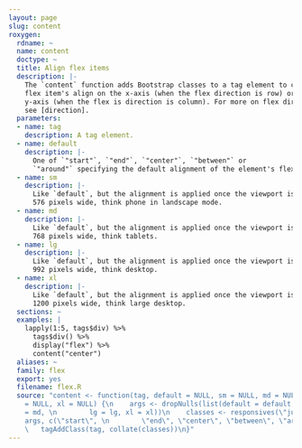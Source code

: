 ```yaml
---
layout: page
slug: content
roxygen:
  rdname: ~
  name: content
  doctype: ~
  title: Align flex items
  description: |-
    The `content` function adds Bootstrap classes to a tag element to change how
    flex item's align on the x-axis (when the flex direction is row) or on the
    y-axis (when the flex is direction is column). For more on flex directions
    see [direction].
  parameters:
  - name: tag
    description: A tag element.
  - name: default
    description: |-
      One of `"start"`, `"end"`, `"center"`, `"between"` or
      `"around"` specifying the default alignment of the element's flex items.
  - name: sm
    description: |-
      Like `default`, but the alignment is applied once the viewport is
      576 pixels wide, think phone in landscape mode.
  - name: md
    description: |-
      Like `default`, but the alignment is applied once the viewport is
      768 pixels wide, think tablets.
  - name: lg
    description: |-
      Like `default`, but the alignment is applied once the viewport is
      992 pixels wide, think desktop.
  - name: xl
    description: |-
      Like `default`, but the alignment is applied once the viewport is
      1200 pixels wide, think large desktop.
  sections: ~
  examples: |
    lapply(1:5, tags$div) %>%
      tags$div() %>%
      display("flex") %>%
      content("center")
  aliases: ~
  family: flex
  export: yes
  filename: flex.R
  source: "content <- function(tag, default = NULL, sm = NULL, md = NULL, \n    lg
    = NULL, xl = NULL) {\n    args <- dropNulls(list(default = default, sm = sm, md
    = md, \n        lg = lg, xl = xl))\n    classes <- responsives(\"justify-content\",
    args, c(\"start\", \n        \"end\", \"center\", \"between\", \"around\"))\n
    \   tagAddClass(tag, collate(classes))\n}"
---
```

